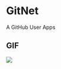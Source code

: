 # GitNet
A GitHub User Apps


## GIF
<img src ="https://user-images.githubusercontent.com/114056087/232514791-cc0ffcef-3c4f-4c80-8612-58f1df3a6ed8.gif"/>

